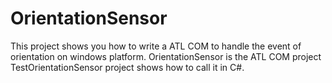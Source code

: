 OrientationSensor
=================

This project shows you how to write a ATL COM to handle the event of orientation on windows platform.
OrientationSensor is the ATL COM project
TestOrientationSensor project shows how to call it in C#. 
